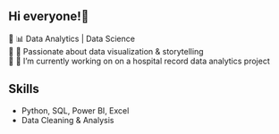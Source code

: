 ## Hi everyone!🐧

🔹 📊 Data Analytics | Data Science  
🔹 🚀 Passionate about data visualization & storytelling  
🔹 🔭 I’m currently working on on a hospital record data analytics project 

## Skills
- Python, SQL, Power BI, Excel
- Data Cleaning & Analysis
<!--
**arctic-analyst/arctic-analyst** is a ✨ _special_ ✨ repository because its `README.md` (this file) appears on your GitHub profile.

Here are some ideas to get you started:

- 🔭 I’m currently working on ...
- 🌱 I’m currently learning ...
- 👯 I’m looking to collaborate on ...
- 🤔 I’m looking for help with ...
- 💬 Ask me about ...
- 📫 How to reach me: ...
- 😄 Pronouns: ...
- ⚡ Fun fact: ...
-->
